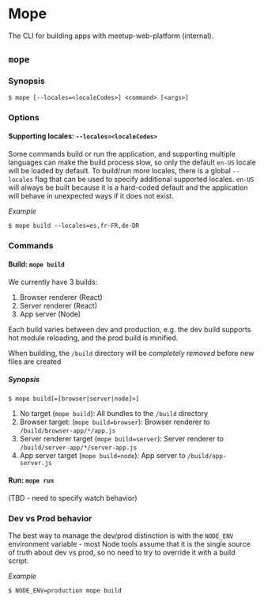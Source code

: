 # Mope

The CLI for building apps with meetup-web-platform (internal).

## `mope`

### Synopsis

```
$ mope [--locales=<localeCodes>] <command> [<args>]
```

### Options

#### Supporting locales: `--locales=<localeCodes>`

Some commands build or run the application, and supporting multiple languages can make the build process slow, so only the default `en-US` locale will be loaded by default. To build/run more locales, there is a global `--locales` flag that can be used to specify additional supported locales. `en-US` will always be built because it is a hard-coded default and the application will behave in unexpected ways if it does not exist.

_Example_
```
$ mope build --locales=es,fr-FR,de-DR
```

### Commands

#### Build: `mope build`

We currently have 3 builds:

1. Browser renderer (React)
2. Server renderer (React)
3. App server (Node)

Each build varies between dev and production, e.g. the dev build supports hot module reloading, and the prod build is minified.

When building, the `/build` directory will be _completely removed_ before new files are created

##### Synopsis

```
$ mope build[=[browser|server|node]>]
```

1. No target (`mope build`): All bundles to the `/build` directory
2. Browser target: (`mope build=browser`): Browser renderer to `/build/browser-app/*/app.js`
3. Server renderer target (`mope build=server`): Server renderer to `/build/server-app/*/server-app.js`
4. App server target (`mope build=node`): App server to `/build/app-server.js`

#### Run: `mope run`

(TBD - need to specify watch behavior)

### Dev vs Prod behavior

The best way to manage the dev/prod distinction is with the `NODE_ENV` environment variable - most Node tools assume that it is the single source of truth about dev vs prod, so no need to try to override it with a build script.

_Example_

```
$ NODE_ENV=production mope build
```
